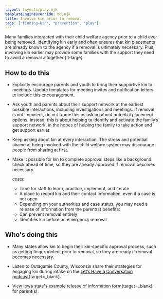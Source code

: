 ```yaml
---
layout: layouts/play.njk
templateEngineOverride: md,njk
title: Involve kin prior to removal
tags: ["finding-kin", "prevention", "play"]
---
```


Many families interacted with their child welfare agency prior to a child ever being removed. Identifying kin early and often ensures that kin placements are already known to the agency if a removal is ultimately necessary. Plus, involving kin earlier may provide some families with the support they need to avoid a removal altogether.{.t-large}

## How to do this

* Explicitly encourage parents and youth to bring their supportive kin to meetings. Update templates for meeting invites and notification letters to include this encouragement.

* Ask youth and parents about their support network at the earliest possible interactions, including investigations and meetings. If removal is not imminent, do not frame this as asking about potential placement options. Instead, this is about helping to identify and activate the family’s support network, in the hopes of helping the family to take action and get support earlier.

* Keep asking about kin at every interaction. The stress and potential shame at being involved with the child welfare system may discourage people from sharing at first.

* Make it possible for kin to complete approval steps like a background check ahead of time, so they are already approved if removal becomes necessary.

  costs:
    - Time for staff to learn, practice, implement, and iterate
    - A place to record kin and their contact information, even if a case is not open
    - Depending on your authorities and case status, you may need a release of information from the parent(s)
  benefits:
    - Can prevent removal entirely
    - Identifies kin before an emergency removal

## Who's doing this

* Many states allow kin to begin their kin-specific approval process, such as getting fingerprinted, prior to removal, so they are ready if removal becomes necessary.

* Listen to Outagamie County, Wisconsin share their strategies for engaging kin during intake on the [Let’s Have a Conversation podcast](https://open.spotify.com/episode/0GRYSP8UA21ZevmYMSSRHd){target=_blank}.

* [View Iowa state's example release of information form](https://hhs.iowa.gov/sites/default/files/470-2115.pdf){target=_blank} for parent(s).